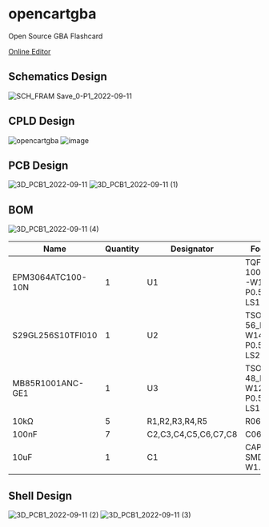 # opencartgba
Open Source GBA Flashcard

[Online Editor](https://oshwhub.com/laqieer/opencartgba)

## Schematics Design

![SCH_FRAM Save_0-P1_2022-09-11](https://user-images.githubusercontent.com/8841957/189497835-9204c0b3-5248-4671-a091-f4bfaaa919e6.svg)

## CPLD Design

![opencartgba](https://user-images.githubusercontent.com/8841957/189177130-217fa861-5370-4174-81e3-7c134ec1b9cf.png)
![image](https://user-images.githubusercontent.com/8841957/189181138-3822c6ba-0c7e-4301-9e1a-afbbf37821b4.png)

## PCB Design

![3D_PCB1_2022-09-11](https://user-images.githubusercontent.com/8841957/189497846-63b8bf31-1949-4779-8fc4-9bf090cba219.png)
![3D_PCB1_2022-09-11 (1)](https://user-images.githubusercontent.com/8841957/189497849-1065234c-894d-4835-8533-e59f4002db1a.png)

## BOM

![3D_PCB1_2022-09-11 (4)](https://user-images.githubusercontent.com/8841957/189508536-880b6f3f-0f4d-464e-93c0-b9593a06c6dc.png)

|Name             |Quantity|Designator          |Footprint                           |Pins|Datasheet                                                                                             |
|-----------------|--------|--------------------|------------------------------------|----|------------------------------------------------------------------------------------------------------|
|EPM3064ATC100-10N|1       |U1                  |TQFP-100_L14.0-W14.0-P0.50-LS16.0-BL|100 |[PDF](https://atta.szlcsc.com/upload/public/pdf/source/20140723/1457707156998.pdf)                           |
|S29GL256S10TFI010|1       |U2                  |TSOP-56_L18.4-W14.0-P0.50-LS20.0-TL |56  |[PDF](https://atta.szlcsc.com/upload/public/pdf/source/20201109/C914940_4A5E28132C9BE0EE19A790F58F84C86D.pdf)|
|MB85R1001ANC-GE1 |1       |U3                  |TSOP-48_L12.4-W12.2-P0.50-LS14.0-BL |48  |[PDF](https://atta.szlcsc.com/upload/public/pdf/source/20170821/C126736_1503303359319901614.pdf)             |
|10kΩ             |5       |R1,R2,R3,R4,R5      |R0603                               |2   |[PDF](https://atta.szlcsc.com/upload/public/pdf/source/20190415/C188363_433BF05B6FB8F7A0F5F35A3E4390C55A.pdf)|
|100nF            |7       |C2,C3,C4,C5,C6,C7,C8|C0603                               |2   |                                                                                                      |
|10uF             |1       |C1                  |CAP-SMD_L2.0-W1.3-FD                |2   |                                                                                                      |

## Shell Design

![3D_PCB1_2022-09-11 (2)](https://user-images.githubusercontent.com/8841957/189497858-0fac3b5a-6d8b-43a7-89ac-a9746822c3f3.png)
![3D_PCB1_2022-09-11 (3)](https://user-images.githubusercontent.com/8841957/189497861-6610d79e-9ca2-4e90-9711-c06836627dc2.png)

